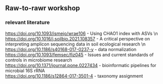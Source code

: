## Raw-to-rawr workshop

### relevant literature
https://doi.org/10.1093/ismejo/wrae106 - Using CHAO1 index with ASVs \n
https://doi.org/10.1016/j.soilbio.2021.108357 - A critical perspective on interpreting amplicon sequencing data in soil ecological research  \n
https://doi.org/10.1186/s40168-017-0237-y  - data normalization  
https://doi.org/10.1093/femsec/fiz045  - Issues and current standards of controls in microbiome research  
https://doi.org/10.1371/journal.pone.0227434 - bioinformatic pipelines for microbial 16S rRNA  
https://doi.org/10.1186/s12864-017-3501-4 - taxonomy assignment  



